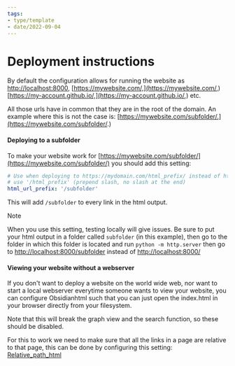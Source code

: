 ```yaml
---
tags:
- type/template
- date/2022-09-04
---
```

# Deployment instructions


By default the configuration allows for running the website as  [http://localhost:8000](http://localhost:8000),  [https://mywebsite.com/,](https://mywebsite.com/,) [https://my-account.github.io/,](https://my-account.github.io/,) etc.

All those urls have in common that they are in the root of the domain. An example where this is not the case is:  [https://mywebsite.com/subfolder/.](https://mywebsite.com/subfolder/.)

#### Deploying to a subfolder
To make your website work for [https://mywebsite.com/subfolder/](https://mywebsite.com/subfolder/) you should add this setting:

``` yaml
# Use when deploying to https://mydomain.com/html_prefix/ instead of https://mydomain.com/
# use '/html_prefix' (prepend slash, no slash at the end)
html_url_prefix: '/subfolder'
```


This will add `/subfolder` to every link in the html output.

> [!note]
> When you use this setting,  testing locally will give issues. Be sure to put your html output in a folder called `subfolder` (in this example), then go to the folder in which this folder is located and run `python -m http.server` then go to [http://localhost:8000/subfolder](http://localhost:8000/subfolder) instead of [http://localhost:8000/](http://localhost:8000/)

#### Viewing your website without a webserver
If you don't want to deploy a website on the world wide web, nor want to start a local webserver everytime someone wants to view your website, you can configure Obsidianhtml such that you can just open the index.html in your browser directly from your filesystem.

Note that this will break the graph view and the search function, so these should be disabled. 

For this to work we need to make sure that all the links in a page are relative to that page, this can be done by configuring this setting: [Relative_path_html](../../Configurations/Modes/Relative_path_html.md)